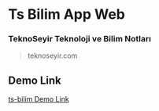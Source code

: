 # Ts Bilim App Web

### TeknoSeyir Teknoloji ve Bilim Notları

> teknoseyir.com

## Demo Link

[ts-bilim Demo Link](https://veysel.github.io/project/ts-bilim/)